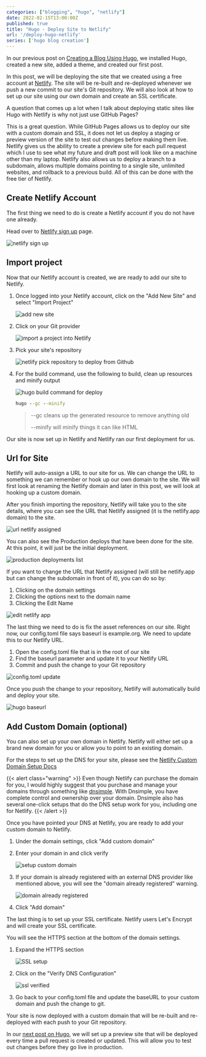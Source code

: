 ```yaml
---
categories: ["blogging", "hugo", "netlify"]
date: 2022-02-15T13:00:00Z
published: true
title: "Hugo - Deploy Site to Netlify"
url: '/deploy-hugo-netlify'
series: ['hugo blog creation']
---
```


In our previous post on [Creating a Blog Using Hugo](/create-blog-with-hugo/), we installed Hugo, created a new site, added a theme, and created our first post.

In this post, we will be deploying the site that we created using a free account at [Netlify](https://www.netlify.com/). The site will be re-built and re-deployed whenever we push a new commit to our site's Git repository. We will also look at how to set up our site using our own domain and create an SSL certificate.

<!--more-->

A question that comes up a lot when I talk about deploying static sites like Hugo with Netlify is why not just use GitHub Pages?

This is a great question. While GitHub Pages allows us to deploy our site with a custom domain and SSL, it does not let us deploy a staging or preview version of the site to test out changes before making them live. Netlify gives us the ability to create a preview site for each pull request which I use to see what my future and draft post will look like on a machine other than my laptop. Netlify also allows us to deploy a branch to a subdomain, allows multiple domains pointing to a single site, unlimited websites, and rollback to a previous build. All of this can be done with the free tier of Netlify.

## Create Netlify Account

The first thing we need to do is create a Netlify account if you do not have one already.

Head over to [Netlify sign up](https://app.netlify.com/signup) page.

![netlify sign up](/images/hugo/deploy-netlify/netlify-signup.png)

## Import project

Now that our Netlify account is created, we are ready to add our site to Netlify.

1. Once logged into your Netlify account, click on the "Add New Site" and select "Import Project"

    ![add new site](/images/hugo/deploy-netlify/netlify-new-site-step-1-add-new-site.png)

1. Click on your Git provider

    ![import a project into Netlify](/images/hugo/deploy-netlify/netlify-new-site-step-2-import-project.png)

1. Pick your site's repository

    ![netlify pick repository to deploy from Github](/images/hugo/deploy-netlify/netlify-new-site-step-3-pick-repo.png)

1. For the  build command, use the following to build, clean up resources and minify output

    ![hugo build command for deploy](/images/hugo/deploy-netlify/netlify-new-site-step-4-build-command.png)

    ```cmd
    hugo --gc --minify
    ```

    > --gc cleans up the generated resource to remove anything old
    >
    > --minify will minify things it can like HTML

Our site is now set up in Netlify and Netlify ran our first deployment for us.

## Url for Site

Netlify will auto-assign a URL to our site for us. We can change the URL to something we can remember or hook up our own domain to the site. We will first look at renaming the Netlify domain and later in this post, we will look at hooking up a custom domain.

After you finish importing the repository, Netlify will take you to the site details, where you can see the URL that Netlify assigned (it is the netlify.app domain) to the site.

![url netlify assigned](/images/hugo/deploy-netlify/netlify-new-site-step-5-url.png)

You can also see the Production deploys that have been done for the site. At this point, it will just be the initial deployment.

![production deployments list](/images/hugo/deploy-netlify/netlify-new-site-step-6-production-deploys.png)

If you want to change the URL that Netlify assigned (will still be netlify.app but can change the subdomain in front of it), you can do so by:

1. Clicking on the domain settings
1. Clicking the options next to the domain name
1. Clicking the Edit Name

![edit netlify app](/images/hugo/deploy-netlify/netlify-new-site-step-7-edit-netlify-app.png)

The last thing we need to do is fix the asset references on our site. Right now, our config.toml file says baseurl is example.org. We need to update this to our Netlify URL.

1. Open the config.toml file that is in the root of our site
1. Find the baseurl parameter and update it to your Netlify URL
1. Commit and push the change to your Git repository

![config.toml update](/images/hugo/deploy-netlify/netlify-new-site-step-7.1-update-config.png)

Once you push the change to your repository, Netlify will automatically build and deploy your site.

![hugo baseurl](/images/hugo/deploy-netlify/netlify-new-site-step-11-hugo-baseurl.png)

## Add Custom Domain (optional)

You can also set up your own domain in Netlify.  Netlify will either set up a brand new domain for you or allow you to point to an existing domain.

For the steps to set up the DNS for your site, please see the [Netlify Custom Domain Setup Docs](https://docs.netlify.com/domains-https/custom-domains/)

{{< alert class="warning" >}}
Even though Netlify can purchase the domain for you, I would highly suggest that you purchase and manage your domains through something like [dnsimple](https://dnsimple.com/r/7695fdc3a9dc82). With Dnsimple, you have complete control and ownership over your domain. Dnsimple also has several one-click setups that do the DNS setup work for you, including one for Netlify.
{{< /alert >}}

Once you have pointed your DNS at Netlify, you are ready to add your custom domain to Netlify.

1. Under the domain settings, click "Add custom domain"
1. Enter your domain in and click verify

    ![setup custom domain](/images/hugo/deploy-netlify/netlify-new-site-step-8-custom-domain.png)

1. If your domain is already registered with an external DNS provider like mentioned above, you will see the "domain already registered" warning.

    ![domain already registered](/images/hugo/deploy-netlify/netlify-new-site-step-8-custom-domain-already-registered.png)

1. Click "Add domain"

The last thing is to set up your SSL certificate. Netlify users Let's Encrypt and will create your SSL certificate.

You will see the HTTPS section at the bottom of the domain settings.

1. Expand the HTTPS section

    ![SSL setup](/images/hugo/deploy-netlify/netlify-new-site-step-9-ssl.png)

1. Click on the "Verify DNS Configuration"

    ![ssl verified](/images/hugo/deploy-netlify/netlify-new-site-step-10-ssl-verified.png)

1. Go back to your config.toml file and update the baseURL to your custom domain and push the change to git.

Your site is now deployed with a custom domain that will be re-built and re-deployed with each push to your Git repository.

In our [next post on Hugo](/blog-preview-with-netlify), we will set up a preview site that will be deployed every time a pull request is created or updated. This will allow you to test out changes before they go live in production.
